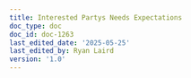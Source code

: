 ```yaml
---
title: Interested Partys Needs Expectations
doc_type: doc
doc_id: doc-1263
last_edited_date: '2025-05-25'
last_edited_by: Ryan Laird
version: '1.0'
---
```



